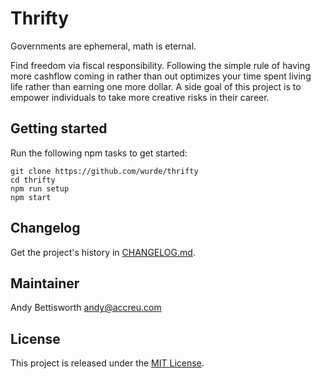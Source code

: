 # Thrifty

Governments are ephemeral, math is eternal.

Find freedom via fiscal responsibility. Following the simple rule of having more cashflow coming in rather than out optimizes your time spent living life rather than earning one more dollar. A side goal of this project is to empower individuals to take more creative risks in their career.

## Getting started

Run the following npm tasks to get started:

    git clone https://github.com/wurde/thrifty
    cd thrifty
    npm run setup
    npm start

## Changelog

Get the project's history in [CHANGELOG.md](CHANGELOG.md).

## Maintainer

Andy Bettisworth <andy@accreu.com>

## License

This project is released under the [MIT License](http://www.opensource.org/licenses/MIT).
